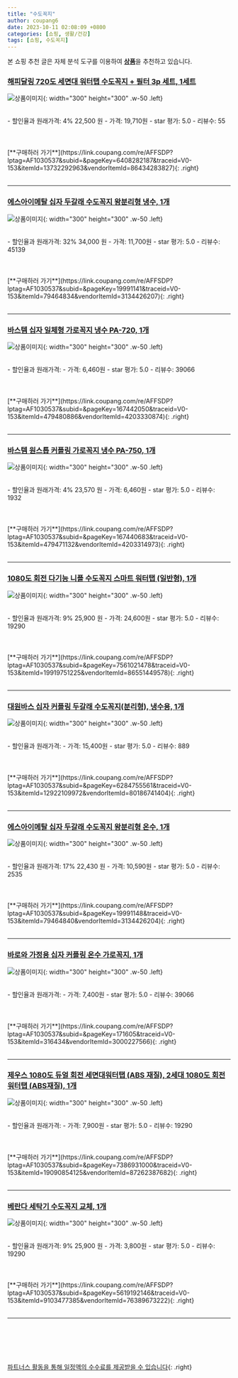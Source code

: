 ```yaml
---
title: "수도꼭지"
author: coupang6
date: 2023-10-11 02:08:09 +0800
categories: [쇼핑, 생활/건강]
tags: [쇼핑, 수도꼭지]
---
```


본 쇼핑 추천 글은 자체 분석 도구를 이용하여 [**상품**](https://link.coupang.com/a/bao1ui)을 추천하고 있습니다.

### [해피달링 720도 세면대 워터탭 수도꼭지 + 필터 3p 세트, 1세트](https://link.coupang.com/re/AFFSDP?lptag=AF1030537&subid=&pageKey=6408282187&traceid=V0-153&itemId=13732292963&vendorItemId=86434283827)

![상품이미지](https://thumbnail9.coupangcdn.com/thumbnails/remote/230x230ex/image/retail/images/5848902305074792-656c4283-ce63-44ef-9ddd-47ef36235aa1.jpg){: width="300" height="300" .w-50 .left}


<br>
- 할인율과 원래가격: 4%  22,500   원
- 가격: 19,710원
- star 평가: 5.0
- 리뷰수: 55
<br>
<br>
<br>
<br>
[**구매하러 가기**](https://link.coupang.com/re/AFFSDP?lptag=AF1030537&subid=&pageKey=6408282187&traceid=V0-153&itemId=13732292963&vendorItemId=86434283827){: .right}
<br>
<br>

---

### [에스아이메탈 십자 두갈래 수도꼭지 왕분리형 냉수, 1개](https://link.coupang.com/re/AFFSDP?lptag=AF1030537&subid=&pageKey=19991141&traceid=V0-153&itemId=79464834&vendorItemId=3134426207)

![상품이미지](https://thumbnail6.coupangcdn.com/thumbnails/remote/230x230ex/image/retail/images/2017/04/25/18/5/f73fe71f-8ebb-4c42-90fc-f2efb57790d1.jpg){: width="300" height="300" .w-50 .left}


<br>
- 할인율과 원래가격: 32%  34,000   원
- 가격: 11,700원
- star 평가: 5.0
- 리뷰수: 45139
<br>
<br>
<br>
<br>
[**구매하러 가기**](https://link.coupang.com/re/AFFSDP?lptag=AF1030537&subid=&pageKey=19991141&traceid=V0-153&itemId=79464834&vendorItemId=3134426207){: .right}
<br>
<br>

---

### [바스템 십자 일체형 가로꼭지 냉수 PA-720, 1개](https://link.coupang.com/re/AFFSDP?lptag=AF1030537&subid=&pageKey=167442050&traceid=V0-153&itemId=479480886&vendorItemId=4203330874)

![상품이미지](https://thumbnail7.coupangcdn.com/thumbnails/remote/230x230ex/image/retail/images/2018/12/13/16/1/ae3522bf-0202-48d6-a91d-ae7ba9ea73f7.jpg){: width="300" height="300" .w-50 .left}


<br>
- 할인율과 원래가격: 
- 가격: 6,460원
- star 평가: 5.0
- 리뷰수: 39066
<br>
<br>
<br>
<br>
[**구매하러 가기**](https://link.coupang.com/re/AFFSDP?lptag=AF1030537&subid=&pageKey=167442050&traceid=V0-153&itemId=479480886&vendorItemId=4203330874){: .right}
<br>
<br>

---

### [바스템 원스톱 커플링 가로꼭지 냉수 PA-750, 1개](https://link.coupang.com/re/AFFSDP?lptag=AF1030537&subid=&pageKey=167440683&traceid=V0-153&itemId=479471132&vendorItemId=4203314973)

![상품이미지](https://thumbnail10.coupangcdn.com/thumbnails/remote/230x230ex/image/retail/images/2018/12/13/16/3/2fba9987-f34c-4057-98a9-2b37b7687178.jpg){: width="300" height="300" .w-50 .left}


<br>
- 할인율과 원래가격: 4%  23,570   원
- 가격: 6,460원
- star 평가: 5.0
- 리뷰수: 1932
<br>
<br>
<br>
<br>
[**구매하러 가기**](https://link.coupang.com/re/AFFSDP?lptag=AF1030537&subid=&pageKey=167440683&traceid=V0-153&itemId=479471132&vendorItemId=4203314973){: .right}
<br>
<br>

---

### [1080도 회전 다기능 니플 수도꼭지 스마트 워터탭 (일반형), 1개](https://link.coupang.com/re/AFFSDP?lptag=AF1030537&subid=&pageKey=7561021478&traceid=V0-153&itemId=19919751225&vendorItemId=86551449578)

![상품이미지](https://thumbnail7.coupangcdn.com/thumbnails/remote/230x230ex/image/vendor_inventory/7d3f/786125be60037ec9f271dec0c437c85bffa26371ff6d90ab0bd6879b0f1f.jpg){: width="300" height="300" .w-50 .left}


<br>
- 할인율과 원래가격: 9%  25,900   원
- 가격: 24,600원
- star 평가: 5.0
- 리뷰수: 19290
<br>
<br>
<br>
<br>
[**구매하러 가기**](https://link.coupang.com/re/AFFSDP?lptag=AF1030537&subid=&pageKey=7561021478&traceid=V0-153&itemId=19919751225&vendorItemId=86551449578){: .right}
<br>
<br>

---

### [대원바스 십자 커플링 두갈래 수도꼭지(분리형), 냉수용, 1개](https://link.coupang.com/re/AFFSDP?lptag=AF1030537&subid=&pageKey=6284755561&traceid=V0-153&itemId=12922109972&vendorItemId=80186741404)

![상품이미지](https://thumbnail10.coupangcdn.com/thumbnails/remote/230x230ex/image/vendor_inventory/a194/af3d33dea6c57d25b81abd6caae70cdfd944c668414946c15c33ee2f69f9.jpg){: width="300" height="300" .w-50 .left}


<br>
- 할인율과 원래가격: 
- 가격: 15,400원
- star 평가: 5.0
- 리뷰수: 889
<br>
<br>
<br>
<br>
[**구매하러 가기**](https://link.coupang.com/re/AFFSDP?lptag=AF1030537&subid=&pageKey=6284755561&traceid=V0-153&itemId=12922109972&vendorItemId=80186741404){: .right}
<br>
<br>

---

### [에스아이메탈 십자 두갈래 수도꼭지 왕분리형 온수, 1개](https://link.coupang.com/re/AFFSDP?lptag=AF1030537&subid=&pageKey=19991148&traceid=V0-153&itemId=79464840&vendorItemId=3134426204)

![상품이미지](https://thumbnail8.coupangcdn.com/thumbnails/remote/230x230ex/image/retail/images/2017/04/25/18/0/09a65c3a-2a52-46af-9887-cf483f127145.jpg){: width="300" height="300" .w-50 .left}


<br>
- 할인율과 원래가격: 17%  22,430   원
- 가격: 10,590원
- star 평가: 5.0
- 리뷰수: 2535
<br>
<br>
<br>
<br>
[**구매하러 가기**](https://link.coupang.com/re/AFFSDP?lptag=AF1030537&subid=&pageKey=19991148&traceid=V0-153&itemId=79464840&vendorItemId=3134426204){: .right}
<br>
<br>

---

### [바로와 가정용 십자 커플링 온수 가로꼭지, 1개](https://link.coupang.com/re/AFFSDP?lptag=AF1030537&subid=&pageKey=171605&traceid=V0-153&itemId=316434&vendorItemId=3000227566)

![상품이미지](https://thumbnail8.coupangcdn.com/thumbnails/remote/230x230ex/image/product/image/vendoritem/2018/11/29/3000227566/8d51b5fa-5473-4e23-a2bb-16ee0228a29a.jpg){: width="300" height="300" .w-50 .left}


<br>
- 할인율과 원래가격: 
- 가격: 7,400원
- star 평가: 5.0
- 리뷰수: 39066
<br>
<br>
<br>
<br>
[**구매하러 가기**](https://link.coupang.com/re/AFFSDP?lptag=AF1030537&subid=&pageKey=171605&traceid=V0-153&itemId=316434&vendorItemId=3000227566){: .right}
<br>
<br>

---

### [제우스 1080도 듀얼 회전 세면대워터탭 (ABS 재질), 2세대 1080도 회전 워터탭 (ABS재질), 1개](https://link.coupang.com/re/AFFSDP?lptag=AF1030537&subid=&pageKey=7386931000&traceid=V0-153&itemId=19090854125&vendorItemId=87262387682)

![상품이미지](https://thumbnail7.coupangcdn.com/thumbnails/remote/230x230ex/image/vendor_inventory/bd7d/4c0034a769bbeaec6fc6b351b3518af7634296e38a50622a7d8f755c0468.jpg){: width="300" height="300" .w-50 .left}


<br>
- 할인율과 원래가격: 
- 가격: 7,900원
- star 평가: 5.0
- 리뷰수: 19290
<br>
<br>
<br>
<br>
[**구매하러 가기**](https://link.coupang.com/re/AFFSDP?lptag=AF1030537&subid=&pageKey=7386931000&traceid=V0-153&itemId=19090854125&vendorItemId=87262387682){: .right}
<br>
<br>

---

### [베란다 세탁기 수도꼭지 교체, 1개](https://link.coupang.com/re/AFFSDP?lptag=AF1030537&subid=&pageKey=5619192146&traceid=V0-153&itemId=9103477385&vendorItemId=76389673222)

![상품이미지](https://thumbnail8.coupangcdn.com/thumbnails/remote/230x230ex/image/vendor_inventory/811b/d3452470568e491819842795ad0b9678765e7ddfbda05db9c09d748bf717.jpg){: width="300" height="300" .w-50 .left}


<br>
- 할인율과 원래가격: 9%  25,900   원
- 가격: 3,800원
- star 평가: 5.0
- 리뷰수: 19290
<br>
<br>
<br>
<br>
[**구매하러 가기**](https://link.coupang.com/re/AFFSDP?lptag=AF1030537&subid=&pageKey=5619192146&traceid=V0-153&itemId=9103477385&vendorItemId=76389673222){: .right}
<br>
<br>

---
<br><br><br><br><br> [파트너스 활동을 통해 일정액의 수수료를 제공받을 수 있습니다](https://link.coupang.com/a/bao1ui){: .right}